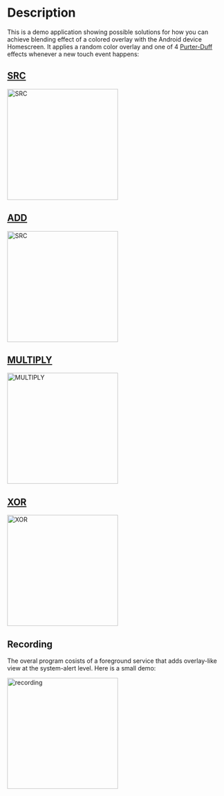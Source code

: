 # Description
This is a demo application showing possible solutions for how you can achieve blending effect of a colored overlay with the Android device Homescreen. It applies a random color overlay and one of 4 [Purter-Duff](http://ssp.impulsetrain.com/porterduff.html) effects whenever a new touch event happens:
## [SRC](https://developer.android.com/reference/android/graphics/PorterDuff.Mode#SRC)
<img src="https://raw.githubusercontent.com/AlexandrSMed/stack-35590953/master/readmeAssets/SRC.png" width="256" alt="SRC">

## [ADD](https://developer.android.com/reference/android/graphics/PorterDuff.Mode#ADD)
<img src="https://raw.githubusercontent.com/AlexandrSMed/stack-35590953/master/readmeAssets/ADD.png" width="256" alt="SRC">

## [MULTIPLY](https://developer.android.com/reference/android/graphics/PorterDuff.Mode#MULTIPLY)
<img src="https://raw.githubusercontent.com/AlexandrSMed/stack-35590953/master/readmeAssets/MULTIPLY.png" width="256" alt="MULTIPLY">

## [XOR](https://developer.android.com/reference/android/graphics/PorterDuff.Mode#XOR)
<img src="https://raw.githubusercontent.com/AlexandrSMed/stack-35590953/master/readmeAssets/XOR.png" width="256" alt="XOR">

## Recording
The overal program cosists of a foreground service that adds overlay-like view at the system-alert level. Here is a small demo:

<img src="https://raw.githubusercontent.com/AlexandrSMed/stack-35590953/master/readmeAssets/video.gif" width="256" alt="recording">
